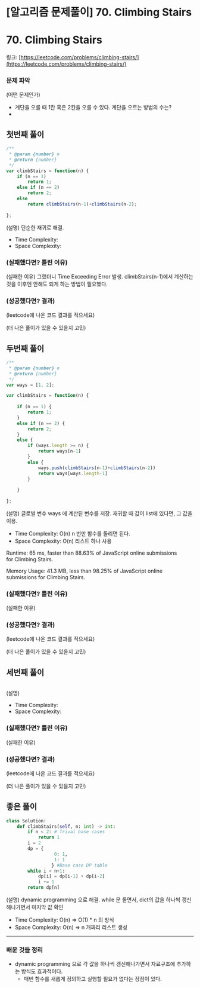 # [알고리즘 문제풀이] 70. Climbing Stairs

# **70. Climbing Stairs**

링크: [https://leetcode.com/problems/climbing-stairs/](https://leetcode.com/problems/climbing-stairs/)

### 문제 파악

(어떤 문제인가)

- 계단을 오를 때 1칸 혹은 2칸을 오를 수 있다. 계단을 오르는 방법의 수는?
- 

## 첫번째 풀이

```jsx
/**
 * @param {number} n
 * @return {number}
 */
var climbStairs = function(n) {
    if (n == 1)
        return 1;
    else if (n == 2)
        return 2;
    else
        return climbStairs(n-1)+climbStairs(n-2);
        
};
```

(설명) 단순한 재귀로 해결.

- Time Complexity:
- Space Complexity:

### (실패했다면? 틀린 이유)

 (실패한 이유) 그랬더니 Time Exceeding Error 발생. climbStairs(n-1)에서 계산하는 것을 이후엔 안해도 되게 하는 방법이 필요했다.

### (성공했다면? 결과)

(leetcode에 나온 코드 결과를 적으세요)

(더 나은 풀이가 있을 수 있을지 고민)

## 두번째 풀이

```jsx
/**
 * @param {number} n
 * @return {number}
 */
var ways = [1, 2];

var climbStairs = function(n) {
    
    if (n == 1) {
        return 1;
    }
    else if (n == 2) {
        return 2;
    }
    else {
        if (ways.length >= n) {
            return ways[n-1]
        }
        else {
            ways.push(climbStairs(n-1)+climbStairs(n-2))
            return ways[ways.length-1]    
        }
        
    }
        
};
```

(설명) 글로벌 변수 ways 에 계산된 변수를 저장. 재귀할 때 값이 list에 있다면, 그 값을 이용.

- Time Complexity: O(n) n 번만 함수를 돌리면 된다.
- Space Complexity: O(n) 리스트 하나 사용

Runtime: 65 ms, faster than 88.63% of JavaScript online submissions for Climbing Stairs.

Memory Usage: 41.3 MB, less than 98.25% of JavaScript online submissions for Climbing Stairs.

### (실패했다면? 틀린 이유)

 (실패한 이유)

### (성공했다면? 결과)

(leetcode에 나온 코드 결과를 적으세요)

(더 나은 풀이가 있을 수 있을지 고민)

## 세번째 풀이

```jsx

```

(설명)

- Time Complexity:
- Space Complexity:

### (실패했다면? 틀린 이유)

 (실패한 이유)

### (성공했다면? 결과)

(leetcode에 나온 코드 결과를 적으세요)

(더 나은 풀이가 있을 수 있을지 고민)

## 좋은 풀이

```python
class Solution:
    def climbStairs(self, n: int) -> int:
        if n < 2: # Trival base cases
            return 1
        i = 2
        dp = {
				  0: 1,
				  1: 1
				 } #Base case DP table
        while i < n+1:
            dp[i] = dp[i-1] + dp[i-2]
            i += 1
        return dp[n]
```

(설명) dynamic programming 으로 해결. while 문 돌면서, dict의 값을 하나씩 갱신해나가면서 마지막 값 확인

- Time Complexity: O(n) ⇒ O(1) * n 의 방식
- Space Complexity: O(n) ⇒ n 개짜리 리스트 생성

---

### 배운 것들 정리

- dynamic programming 으로 각 값을 하나씩 갱신해나가면서 자료구조에 추가하는 방식도 효과적이다.
    - 매번 함수를 새롭게 정의하고 실행할 필요가 없다는 장점이 있다.